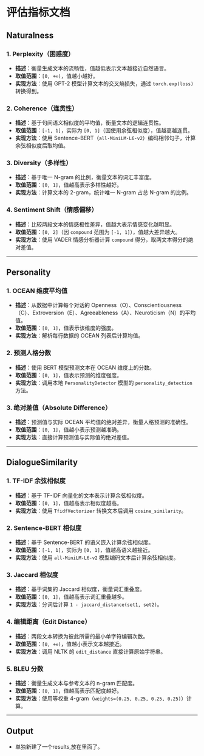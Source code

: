 # 评估指标文档

## Naturalness

### 1. Perplexity（困惑度）
- **描述**：衡量生成文本的流畅性，值越低表示文本越接近自然语言。
- **取值范围**：`[0, +∞)`，值越小越好。
- **实现方法**：使用 GPT-2 模型计算文本的交叉熵损失，通过 `torch.exp(loss)` 转换得到。

### 2. Coherence（连贯性）
- **描述**：基于句间语义相似度的平均值，衡量文本的逻辑连贯性。
- **取值范围**：`[-1, 1]`，实际为 `[0, 1]`（因使用余弦相似度），值越高越连贯。
- **实现方法**：使用 Sentence-BERT（`all-MiniLM-L6-v2`）编码相邻句子，计算余弦相似度后取均值。

### 3. Diversity（多样性）
- **描述**：基于唯一 N-gram 的比例，衡量文本的词汇丰富度。
- **取值范围**：`[0, 1]`，值越高表示多样性越好。
- **实现方法**：计算文本的 2-gram，统计唯一 N-gram 占总 N-gram 的比例。

### 4. Sentiment Shift（情感偏移）
- **描述**：比较两段文本的情感极性差异，值越大表示情感变化越明显。
- **取值范围**：`[0, 2]`（因 `compound` 范围为 `[-1, 1]`），值越大差异越大。
- **实现方法**：使用 VADER 情感分析器计算 `compound` 得分，取两文本得分的绝对差值。

---

## Personality

### 1. OCEAN 维度平均值
- **描述**：从数据中计算每个对话的 Openness（O）、Conscientiousness（C）、Extroversion（E）、Agreeableness（A）、Neuroticism（N）的平均值。
- **取值范围**：`[0, 1]`，值表示该维度的强度。
- **实现方法**：解析每行数据的 OCEAN 列表后计算均值。

### 2. 预测人格分数
- **描述**：使用 BERT 模型预测文本在 OCEAN 维度上的分数。
- **取值范围**：`[0, 1]`，值表示预测的维度强度。
- **实现方法**：调用本地 `PersonalityDetector` 模型的 `personality_detection` 方法。

### 3. 绝对差值（Absolute Difference）
- **描述**：预测值与实际 OCEAN 平均值的绝对差异，衡量人格预测的准确性。
- **取值范围**：`[0, 1]`，值越小表示预测越准确。
- **实现方法**：直接计算预测值与实际值的绝对差值。

---

## DialogueSimilarity

### 1. TF-IDF 余弦相似度
- **描述**：基于 TF-IDF 向量化的文本表示计算余弦相似度。
- **取值范围**：`[0, 1]`，值越高表示相似度越高。
- **实现方法**：使用 `TfidfVectorizer` 转换文本后调用 `cosine_similarity`。

### 2. Sentence-BERT 相似度
- **描述**：基于 Sentence-BERT 的语义嵌入计算余弦相似度。
- **取值范围**：`[-1, 1]`，实际为 `[0, 1]`，值越高语义越接近。
- **实现方法**：使用 `all-MiniLM-L6-v2` 模型编码文本后计算余弦相似度。

### 3. Jaccard 相似度
- **描述**：基于词集的 Jaccard 相似度，衡量词汇重叠度。
- **取值范围**：`[0, 1]`，值越高表示词汇重叠越多。
- **实现方法**：分词后计算 `1 - jaccard_distance(set1, set2)`。

### 4. 编辑距离（Edit Distance）
- **描述**：两段文本转换为彼此所需的最小单字符编辑次数。
- **取值范围**：`[0, +∞)`，值越小表示文本越接近。
- **实现方法**：调用 NLTK 的 `edit_distance` 直接计算原始字符串。

### 5. BLEU 分数
- **描述**：衡量生成文本与参考文本的 n-gram 匹配度。
- **取值范围**：`[0, 1]`，值越高表示匹配度越好。
- **实现方法**：使用等权重 4-gram（`weights=(0.25, 0.25, 0.25, 0.25)`）计算。

---

## Output
- 单独新建了一个results,放在里面了。